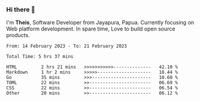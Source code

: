 ### Hi there 👋

I'm <b>Theis</b>, Software Developer from Jayapura, Papua. Currently focusing on Web platform development. In spare time, Love to build open source products.



 
 <!--START_SECTION:waka-->

```text
From: 14 February 2023 - To: 21 February 2023

Total Time: 5 hrs 37 mins

HTML         2 hrs 21 mins   >>>>>>>>>>>--------------   42.10 %
Markdown     1 hr 2 mins     >>>>>--------------------   18.44 %
Go           35 mins         >>>----------------------   10.60 %
TOML         22 mins         >>-----------------------   06.69 %
CSS          22 mins         >>-----------------------   06.54 %
Other        20 mins         >>-----------------------   06.12 %
```

<!--END_SECTION:waka-->
